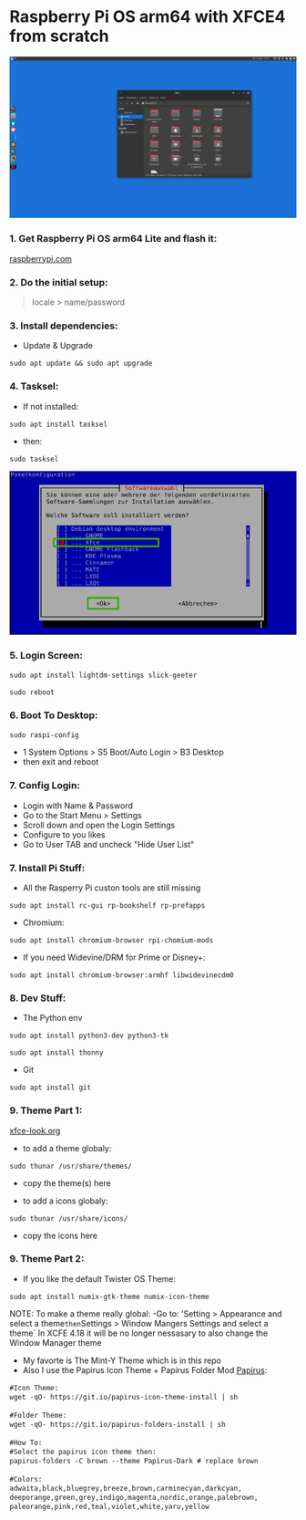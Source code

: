 # Raspberry Pi OS arm64 with XFCE4 from scratch
![](https://github.com/actionschnitzel/pi-os-64-xfce-fs/blob/main/images/main.png?raw=true)



### 1. Get Raspberry Pi OS arm64 Lite and flash it:    
[raspberrypi.com](https://www.raspberrypi.com/software/operating-systems/)
    
### 2. Do the initial setup:
> locale > name/password

### 3. Install dependencies:    
- Update & Upgrade    
``` 
sudo apt update && sudo apt upgrade
```
### 4. Tasksel:
- If not installed:
``` 
sudo apt install tasksel
```
- then:
``` 
sudo tasksel
```
![](https://github.com/actionschnitzel/pi-os-64-xfce-fs/blob/main/images/tasksel_xfce.png?raw=true)

### 5. Login Screen:
``` 
sudo apt install lightdm-settings slick-geeter
```
``` 
sudo reboot
```
### 6. Boot To Desktop:
``` 
sudo raspi-config
```
- 1 System Options > S5 Boot/Auto Login > B3 Desktop
- then exit and reboot    
    
### 7. Config Login:
- Login with Name & Password
- Go to the Start Menu > Settings 
- Scroll down and open the Login Settings
- Configure to you likes
- Go to User TAB and uncheck "Hide User List"

### 7. Install Pi Stuff:
- All the Rasperry Pi custon tools are still missing
``` 
sudo apt install rc-gui rp-bookshelf rp-prefapps
```
- Chromium:
``` 
sudo apt install chromium-browser rpi-chomium-mods
```
- If you need Widevine/DRM for Prime or Disney+:
``` 
sudo apt install chromium-browser:armhf libwidevinecdm0
```
### 8. Dev Stuff:
- The Python env
``` 
sudo apt install python3-dev python3-tk
```
``` 
sudo apt install thonny
```
- Git
``` 
sudo apt install git
```
### 9. Theme Part 1:
[xfce-look.org](https://www.xfce-look.org/browse/)
- to add a theme globaly:
``` 
sudo thunar /usr/share/themes/
```
- copy the theme(s) here    
    
- to add a icons globaly:
``` 
sudo thunar /usr/share/icons/
```
- copy the icons here

### 9. Theme Part 2:
- If you like the default Twister OS Theme:
``` 
sudo apt install numix-gtk-theme numix-icon-theme
```
NOTE: To make a theme really global:
-Go to: 'Setting > Appearance and select a theme` then `Settings > Window Mangers Settings and select a theme`
In XCFE 4.18 it will be no longer nessasary to also change the Window Manager theme
    
- My favorte is The Mint-Y Theme which is in this repo
- Also I use the Papirus Icon Theme + Papirus Folder Mod [Papirus](https://github.com/PapirusDevelopmentTeam/papirus-icon-theme):
``` 
#Icon Theme:
wget -qO- https://git.io/papirus-icon-theme-install | sh

#Folder Theme:
wget -qO- https://git.io/papirus-folders-install | sh

#How To:
#Select the papirus icon theme then:
papirus-folders -C brown --theme Papirus-Dark # replace brown

#Colors:
adwaita,black,bluegrey,breeze,brown,carminecyan,darkcyan,
deeporange,green,grey,indigo,magenta,nordic,orange,palebrown,
paleorange,pink,red,teal,violet,white,yaru,yellow
```
